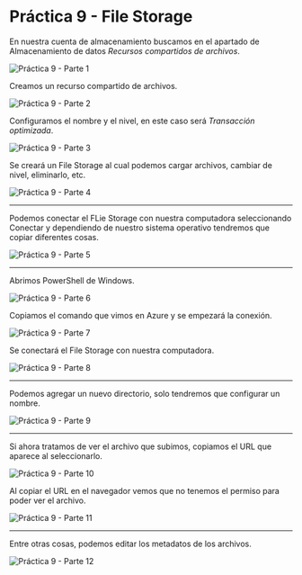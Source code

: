 # Práctica 9 - File Storage

En nuestra cuenta de almacenamiento buscamos en el apartado de Almacenamiento de datos _Recursos compartidos de archivos_.

![Práctica 9 - Parte 1](imagenes\p9p1.png)

Creamos un recurso compartido de archivos.

![Práctica 9 - Parte 2](imagenes\p9p2.png)

Configuramos el nombre y el nivel, en este caso será _Transacción  optimizada_.

![Práctica 9 - Parte 3](imagenes\p9p3.png)

Se creará un File Storage al cual podemos cargar archivos, cambiar de nivel, eliminarlo, etc.

![Práctica 9 - Parte 4](imagenes\p9p4.png)

---------------------------------------------

Podemos conectar el FLie Storage con nuestra computadora seleccionando Conectar y dependiendo de nuestro sistema operativo tendremos que copiar diferentes cosas.

![Práctica 9 - Parte 5](imagenes\p9p5.png)

--------------------------

Abrimos PowerShell de Windows.

![Práctica 9 - Parte 6](imagenes\p9p6.png)

Copiamos el comando que vimos en Azure y se empezará la conexión.

![Práctica 9 - Parte 7](imagenes\p9p7.png)

Se conectará el File Storage con nuestra computadora.

![Práctica 9 - Parte 8](imagenes\p9p8.png)

------------------------------
Podemos agregar un nuevo directorio, solo tendremos que configurar un nombre.

![Práctica 9 - Parte 9](imagenes\p9p9.png)

--------------------------------

Si ahora tratamos de ver el archivo que subimos, copiamos el URL que aparece al seleccionarlo.

![Práctica 9 - Parte 10](imagenes\p9p10.png)

Al copiar el URL en el navegador vemos que no tenemos el permiso para poder ver el archivo.


![Práctica 9 - Parte 11](imagenes\p9p11.png)

------------------------

Entre otras cosas, podemos editar los metadatos de los archivos.

![Práctica 9 - Parte 12](imagenes\p9p12.png)